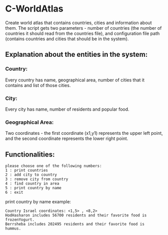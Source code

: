 # C-WorldAtlas
Create world atlas that contains countries, cities and information about them. 
The script gets two parameters - number of countries (the number of countries it should read from the countries file), and configuration file path (contains countries and cities that should be in the system).

## Explanation about the entities in the system:

### Country:
Every country has name, geographical area, number of cities that it contains and list of those cities.

### City:
Every city has name, number of residents and popular food.

### Geographical Area:
Two coordinates - the first coordinate (x1,y1) represents the upper left point, and the second coordinate represents the lower right point.

## Functionalities:
```
please choose one of the following numbers:
1 : print countries
2 : add city to country
3 : remove city from country
4 : find country in area
5 : print country by name
6 : exit
```

print country by name example:
```
Country Israel coordinates: <1,5> , <8,2>
HodHasharon includes 56700 residents and their favorite food is
frozenYogurt.
Berrsheba includes 202495 residents and their favorite food is
hummus.
```
